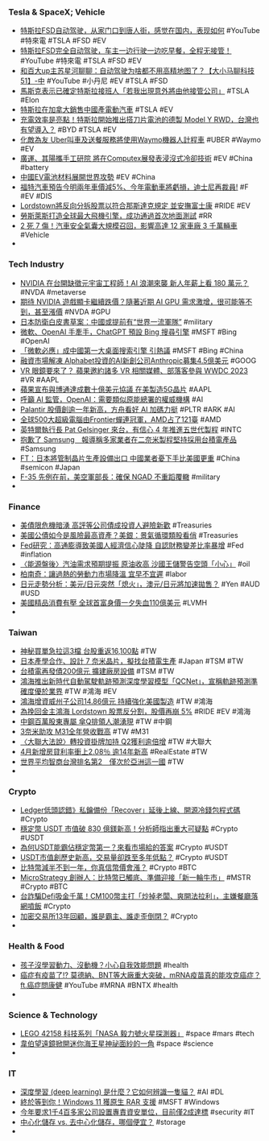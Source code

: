 ### Tesla & SpaceX; Vehicle
- [特斯拉FSD自动驾驶，从家门口到唐人街，感觉在国内，表现如何](https://www.youtube.com/watch?v=iwGzBVc3bXA) #YouTube #特來電 #TSLA #FSD #EV
- [特斯拉FSD完全自动驾驶，车主一边行驶一边吃早餐，全程无接管！](https://www.youtube.com/watch?v=4juM6d94W-I) #YouTube #特來電 #TSLA #FSD #EV
- [和百大up主苏星河聊聊：自动驾驶为啥都不用高精地图了？【大小马聊科技51】-中](https://www.youtube.com/watch?v=GDi4YyXfFWs) #YouTube #小丹尼 #EV #TSLA #FSD
- [馬斯克表示已確定特斯拉接班人「若我出現意外將由他接管公司」](https://www.techbang.com/posts/106504-musk-tesla-has-been-identified-and-he-will-take-over-the) #TSLA #Elon
- [特斯拉在加拿大銷售中國產電動汽車](https://m.cnyes.com/news/id/5188673) #TSLA #EV
- [充電效率是亮點！特斯拉開始推出搭刀片電池的德製 Model Y RWD，台灣也有望導入？](https://www.ddcar.com.tw/article/35310) #BYD #TSLA #EV
- [化敵為友 Uber叫車及送餐服務將使用Waymo機器人計程車](https://news.cnyes.com/news/id/5189169) #UBER #Waymo #EV
- [廣運、其陽攜手工研院 將在Computex展發表浸沒式冷卻技術](https://news.cnyes.com/news/id/5189833) #EV #China #battery
- [中國EV電池材料展開世界攻勢](https://zh.cn.nikkei.com/china/ccompany/52475-2023-05-24-05-00-00.html) #EV #China
- [福特汽車預告今明兩年車價減5%、今年電動車將虧損，迪士尼再裁員!](https://news.cnyes.com/news/id/5188822) #F #EV #DIS
- [Lordstown將反向分拆股票以符合那斯達克規定 並安撫富士康](https://news.cnyes.com/news/id/5189028) #RIDE #EV
- [勞斯萊斯打造全球最大飛機引擎，成功通過首次地面測試](https://technews.tw/2023/05/23/ultrafan-engine-rolls-royce-trent-xwb) #RR
- [2 死 7 傷！汽車安全氣囊大規模召回，影響高達 12 家車廠 3 千萬輛車](https://technews.tw/2023/05/24/new-airbag-threat-involving-american-vehicles/) #Vehicle
-
### Tech Industry
- [NVIDIA 在台開缺徵元宇宙工程師！AI 浪潮來襲 新人年薪上看 180 萬元？](https://agirls.aotter.net/post/62226) #NVDA #metaverse
- [期待 NVIDIA 遊戲顯卡繼續跌價？隨著近期 AI GPU 需求激增，很可能等不到，甚至漲價](https://www.kocpc.com.tw/archives/492792) #NVDA #GPU
- [日本防衛白皮書草案：中國或提前有“世界一流軍隊”](https://www.rfi.fr/tw/國際/20230523-日本國防白皮書草案-中國或提前有-世界級軍隊) #military
- [微軟、OpenAI 手牽手，ChatGPT 預設 Bing 搜尋引擎](https://technews.tw/2023/05/24/chatgpt-bing/) #MSFT #Bing #OpenAI
- [「微軟必應」成中國第一大桌面搜索引擎 引熱議](https://www.epochtimes.com/b5/23/5/22/n14001804.htm) #MSFT #Bing #China
- [融資市場解凍 Alphabet投資的AI新創公司Anthropic募集4.5億美元](https://news.cnyes.com/news/id/5189030) #GOOG
- [VR 眼鏡要來了？  蘋果邀約諸多 VR 相關媒體、部落客參與 WWDC 2023](https://m.eprice.com.tw/mobile/talk/4544/5784797/1) #VR #AAPL
- [蘋果宣布與博通達成數十億美元協議 在美製造5G晶片](https://m.cnyes.com/news/id/5189047) #AAPL
- [呼籲 AI 監管，OpenAI：需要類似原能總署的權威機構](https://technews.tw/2023/05/23/openai-leaders-propose-international-regulatory-body-for-ai/) #AI
- [Palantir 股價創逾一年新高，方舟看好 AI 加碼力挺](https://finance.technews.tw/2023/05/23/palantir-arkk-arkf-arkw/) #PLTR #ARK #AI
- [全球500大超級電腦由Frontier蟬連冠軍，AMD占了121臺](https://www.ithome.com.tw/news/157000) #AMD
- [英特爾執行長 Pat Gelsinger 來台，有信心 4 年推進五世代製程](https://technews.tw/2023/05/24/pat-gelsinger-intel-vision/) #INTC
- [抱歉了 Samsung　報導稱多家業者在二奈米製程堅持採用台積電產品](https://www.newmobilelife.com/2023/05/23/customers-confident-about-tsmc-2nm/) #Samsung
- [FT：日本將管制晶片生產設備出口 中國業者憂下手比美國更重](https://news.cnyes.com/news/id/5188886) #China #semicon #Japan
- [F-35 先例在前，美空軍部長：確保 NGAD 不重蹈覆轍](https://technews.tw/2023/05/23/usaf-is-ensuring-the-ngad-program-wont-repeat-the-f35-mistakes/) #military
-
### Finance
- [美債限危機暗湧 高評等公司債成投資人避險新歡](https://news.cnyes.com/news/id/5189171) #Treasuries
- [美國公債如今是風險最高資產？美銀：景氣循環類股看俏](https://finance.technews.tw/2023/05/24/cyclical-stocks/) #Treasuries
- [Fed研究：高通膨導致美國人經濟信心陡降 自認財務變差比率暴增](https://m.cnyes.com/news/id/5187813) #Fed #inflation
- [〈能源盤後〉汽油需求預期提振 原油收高 沙國王儲警告空頭「小心」](https://news.cnyes.com/news/id/5189099) #oil
- [柏南奇：讓過熱的勞動力市場降溫 宜早不宜遲](https://m.cnyes.com/news/id/5189623) #labor
- [日元走勢分析：美元/日元突然「熄火」，澳元/日元將加速拋售？](https://www.dailyfxasia.com/cn/cmarkets/20230524-24089.html) #Yen #AUD #USD
- [美國精品消費有壓 全球首富身價一夕失血110億美元](https://news.cnyes.com/news/id/5189177) #LVMH
-
### Taiwan
- [神秘買單急拉這3檔 台股重返16,100點](https://ctee.com.tw/news/stocks/869551.html) #TW
- [日本產學合作、設計 7 奈米晶片，擬找台積電生產](https://technews.tw/2023/05/24/japan-7nm-tsmc/) #Japan #TSM #TW
- [台積電再發債200億元 擴建廠房設備](https://news.cnyes.com/news/id/5189031) #TSM #TW
- [鴻海推出新時代自動駕駛軌跡預測深度學習模型「QCNet」，宣稱軌跡預測準確度優於業界](https://www.techbang.com/posts/106507-hon-hai-launches-qcnet-a-new-era-deep-learning-model-for) #TW #鴻海 #EV
- [鴻海增資威州子公司14.86億元 持續強化美國製造](https://m.cnyes.com/news/id/5189027) #TW #鴻海
- [為挽回金主鴻海 Lordstown 股票反分割，股價再崩 5%](https://technews.tw/2023/05/24/lordstown-reverse-stock-split-2/) #RIDE #EV #鴻海
- [中鋼百萬股東專屬 傘Q排領人潮湧現](https://www.wealth.com.tw/articles/5437530e-e97d-42ac-b4d4-47d07408b74d) #TW #中鋼
- [3奈米助攻 M31全年營收戰高](https://ctee.com.tw/news/tech/869200.html) #TW #M31
- [〈大聯大法說〉轉投資掛牌加持 Q2獲利逾倍增](https://news.cnyes.com/news/id/5187488) #TW #大聯大
- [4月新增房貸利率衝上2.08％ 逾14年新高](https://ctee.com.tw/news/real-estate/868951.html) #RealEstate #TW
- [世界平均智商台灣排名第2　僅次於亞洲這一國](https://today.line.me/tw/v2/article/yzPLV2v) #TW
-
### Crypto
- [Ledger低頭認錯》私鑰備份「Recover」延後上線、開源冷錢包程式碼](https://www.blocktempo.com/ledger-postpones-private-key-cloud-backup-feature-launch/) #Crypto
- [穩定幣 USDT 市值破 830 億鎂新高！分析師指出重大可疑點](https://www.blocktempo.com/usdt-market-capitalization-tops-83-billion/) #Crypto #USDT
- [為何USDT能霸佔穩定幣第一？來看市場給的答案](https://www.blocktempo.com/why-does-usdt-always-rank-first/) #Crypto #USDT
- [USDT市值創歷史新高，交易量卻跌至多年低點？](https://abmedia.io/the-logic-behind-tethers-market-cap-increase) #Crypto #USDT
- [比特幣減半不到一年，你真信幣價會漲？](https://www.blocktempo.com/less-than-a-year-left-until-bitcoins-halving-can-we-still-rely-on-the-cycle/) #Crypto #BTC
- [MicroStrategy 創辦人：比特幣已觸底、準備迎接「新一輪牛市」](https://blockcast.it/2023/05/24/bitcoin-has-bottomed-and-is-on-a-new-bull-run-michael-saylor-says/) #MSTR #Crypto #BTC
- [台詐騙Defi吸金千萬！CM100幣主打「炒掉老闆、爽開法拉利」，主嫌餐廳落網噴飯](https://www.blocktempo.com/taiwanese-scam-gangs-defrauds-using-the-reputation-of-defi-compounding/) #Crypto
- [加密交易所13年回顧，誰是霸主、誰走歪倒閉？](https://www.blocktempo.com/review-the-13-year-rise-and-fall-of-crypto-exchanges/) #Crypto
-
### Health & Food
- [孩子沒學習動力、沒動機？小心自我效能問題](https://www.leaderkid.com.tw/2023/05/16/self-efficacy/) #health
- [癌症有疫苗了!? 莫德納、BNT等大廠重大突破，mRNA疫苗真的能攻克癌症？ ft.癌症問康健](https://www.youtube.com/watch?v=A-QvDbb1C9c) #YouTube #MRNA #BNTX #health
-
### Science & Technology
- [LEGO 42158 科技系列「NASA 毅力號火星探測器」](https://www.toy-people.com/?p=80635) #space #mars #tech
- [韋伯望遠鏡掀開迷你海王星神祕面紗的一角](https://technews.tw/2023/05/24/nasas-webb-takes-closest-look-yet-at-mysterious-planet/) #space #science
-
### IT
- [深度學習 (deep learning) 是什麼？它如何辨識一隻貓？](https://www.inside.com.tw/article/31625-what-is-deeplearning) #AI #DL
- [終於等到你！Windows 11 獲原生 RAR 支援](https://technews.tw/2023/05/24/windows-11-rar/) #MSFT #Windows
- [今年要求1千4百多家公司設置專責資安單位，目前僅2成達標](https://ithome.com.tw/news/157014) #security #IT
- [中心化儲存 vs. 去中心化儲存，哪個便宜？](https://www.blocktempo.com/centralized-vs-decentralized-storage-cost/) #storage
-